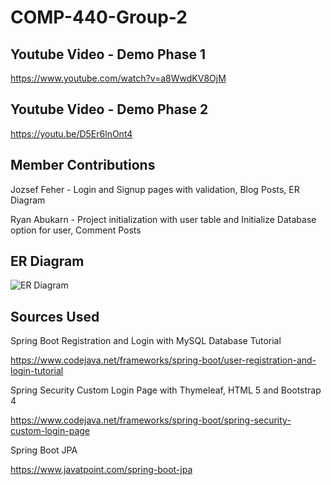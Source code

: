 # COMP-440-Group-2

## Youtube Video - Demo Phase 1

https://www.youtube.com/watch?v=a8WwdKV8OjM

## Youtube Video - Demo Phase 2

https://youtu.be/D5Er6lnOnt4

## Member Contributions
Jozsef Feher - Login and Signup pages with validation, Blog Posts, ER Diagram

Ryan Abukarn - Project initialization with user table and Initialize Database option for user, Comment Posts

## ER Diagram
![ER Diagram](https://user-images.githubusercontent.com/38539205/164558083-12055e99-8086-4890-96c7-e87c40d77553.jpg)

## Sources Used
Spring Boot Registration and Login with MySQL Database Tutorial

https://www.codejava.net/frameworks/spring-boot/user-registration-and-login-tutorial

Spring Security Custom Login Page with Thymeleaf, HTML 5 and Bootstrap 4

https://www.codejava.net/frameworks/spring-boot/spring-security-custom-login-page

Spring Boot JPA 

https://www.javatpoint.com/spring-boot-jpa
